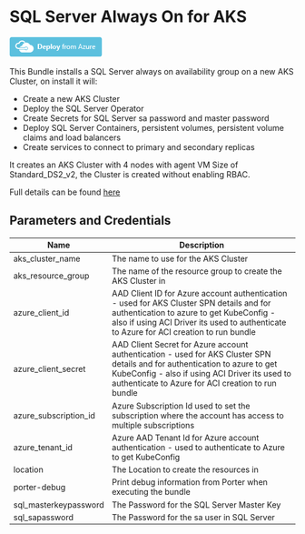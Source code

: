 # SQL Server Always On for AKS

<a href="https://portal.azure.com/#create/Microsoft.Template/uri/https%3A%2F%2Fraw.githubusercontent.com%2Fendjin%2FCNAB.Quickstarts%2Fmaster%2Fporter%2Fsql-server-always-on%2Fazuredeploy.json" target="_blank"><img src="https://raw.githubusercontent.com/endjin/CNAB.Quickstarts/master/images/Deploy-from-Azure.png"/></a>

This Bundle installs a SQL Server always on availability group on a new AKS Cluster, on install it will:

* Create a new AKS Cluster
* Deploy the SQL Server Operator
* Create Secrets for SQL Server sa password and master password
* Deploy SQL Server Containers, persistent volumes, persistent volume claims and load balancers
* Create services to connect to primary and secondary replicas

It creates an AKS Cluster with 4 nodes with agent VM Size of Standard_DS2_v2, the Cluster is created without enabling RBAC.

Full details can be found [here](https://docs.microsoft.com/en-us/sql/linux/sql-server-linux-kubernetes-deploy?view=sqlallproducts-allversions)

## Parameters and Credentials

 | Name | Description | 
 | --- | --- | 
 | aks_cluster_name | The name to use for the AKS Cluster
aks_resource_group | The name of the resource group to create the AKS Cluster in
azure_client_id | AAD Client ID for Azure account authentication - used for AKS Cluster SPN details and for authentication to azure to get KubeConfig - also if using ACI Driver  its used to authenticate to Azure for ACI creation to run bundle
azure_client_secret | AAD Client Secret for Azure account authentication - used for AKS Cluster SPN details and for authentication to azure to get KubeConfig - also if using ACI Driver  its used to authenticate to Azure for ACI creation to run bundle
azure_subscription_id | Azure Subscription Id used to set the subscription where the account has access to multiple subscriptions
azure_tenant_id | Azure AAD Tenant Id for Azure account authentication - used to authenticate to Azure to get KubeConfig
location | The Location to create the resources in
porter-debug | Print debug information from Porter when executing the bundle
sql_masterkeypassword | The Password for the SQL Server Master Key
sql_sapassword | The Password for the sa user in SQL Server | 
